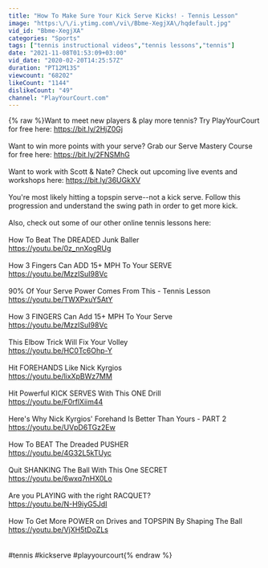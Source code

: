 ```yaml
---
title: "How To Make Sure Your Kick Serve Kicks! - Tennis Lesson"
image: "https:\/\/i.ytimg.com\/vi\/Bbme-XegjXA\/hqdefault.jpg"
vid_id: "Bbme-XegjXA"
categories: "Sports"
tags: ["tennis instructional videos","tennis lessons","tennis"]
date: "2021-11-08T01:53:09+03:00"
vid_date: "2020-02-20T14:25:57Z"
duration: "PT12M13S"
viewcount: "68202"
likeCount: "1144"
dislikeCount: "49"
channel: "PlayYourCourt.com"
---
```

{% raw %}Want to meet new players &amp; play more tennis?  Try PlayYourCourt for free here: <a rel="nofollow" target="blank" href="https://bit.ly/2HjZ0Gj">https://bit.ly/2HjZ0Gj</a><br /><br />Want to win more points with your serve? Grab our Serve Mastery Course for free here: <a rel="nofollow" target="blank" href="https://bit.ly/2FNSMhG">https://bit.ly/2FNSMhG</a><br /><br />Want to work with Scott &amp; Nate? Check out upcoming live events and workshops here: <a rel="nofollow" target="blank" href="https://bit.ly/36UGkXV">https://bit.ly/36UGkXV</a><br /><br />You're most likely hitting a topspin serve--not a kick serve. Follow this progression and understand the swing path in order to get more kick.<br /><br />Also, check out some of our other online tennis lessons here:<br /><br />How To Beat The DREADED Junk Baller<br /><a rel="nofollow" target="blank" href="https://youtu.be/0z_nnXogRUg">https://youtu.be/0z_nnXogRUg</a><br /><br />How 3 Fingers Can ADD 15+ MPH To Your SERVE<br /><a rel="nofollow" target="blank" href="https://youtu.be/MzzISuI98Vc">https://youtu.be/MzzISuI98Vc</a><br /><br />90% Of Your Serve Power Comes From This - Tennis Lesson<br /><a rel="nofollow" target="blank" href="https://youtu.be/TWXPxuY5AtY">https://youtu.be/TWXPxuY5AtY</a><br /><br />How 3 FINGERS Can Add 15+ MPH To Your Serve<br /><a rel="nofollow" target="blank" href="https://youtu.be/MzzISuI98Vc">https://youtu.be/MzzISuI98Vc</a><br /><br />This Elbow Trick Will Fix Your Volley<br /><a rel="nofollow" target="blank" href="https://youtu.be/HC0Tc6Ohp-Y">https://youtu.be/HC0Tc6Ohp-Y</a><br /><br />Hit FOREHANDS Like Nick Kyrgios<br /><a rel="nofollow" target="blank" href="https://youtu.be/lixXpBWz7MM">https://youtu.be/lixXpBWz7MM</a><br /><br />Hit Powerful KICK SERVES With This ONE Drill<br /><a rel="nofollow" target="blank" href="https://youtu.be/F0rflXiim44">https://youtu.be/F0rflXiim44</a><br /><br />Here's Why Nick Kyrgios' Forehand Is Better Than Yours - PART 2<br /><a rel="nofollow" target="blank" href="https://youtu.be/UVpD6TGz2Ew">https://youtu.be/UVpD6TGz2Ew</a><br /><br />How To BEAT The Dreaded PUSHER<br /><a rel="nofollow" target="blank" href="https://youtu.be/4G32L5kTUyc">https://youtu.be/4G32L5kTUyc</a><br /><br />Quit SHANKING The Ball With This One SECRET<br /><a rel="nofollow" target="blank" href="https://youtu.be/6wxq7nHX0Lo">https://youtu.be/6wxq7nHX0Lo</a><br /><br />Are you PLAYING with the right RACQUET?<br /><a rel="nofollow" target="blank" href="https://youtu.be/N-H9iyG5JdI">https://youtu.be/N-H9iyG5JdI</a><br /><br />How To Get More POWER on Drives and TOPSPIN By Shaping The Ball<br /><a rel="nofollow" target="blank" href="https://youtu.be/VjXH5tDoZLs">https://youtu.be/VjXH5tDoZLs</a><br /><br /><br />#tennis #kickserve #playyourcourt{% endraw %}
